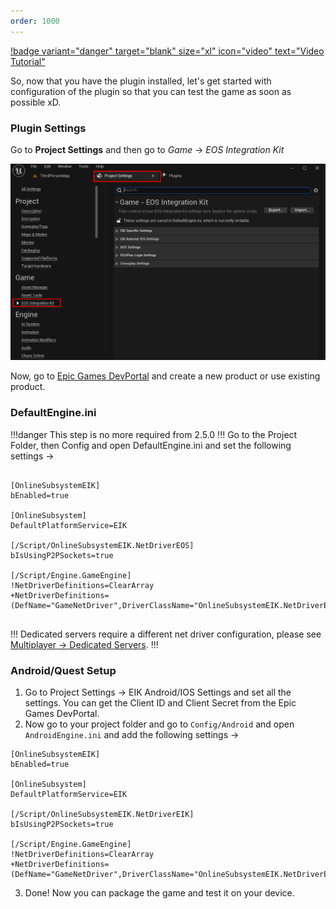 ```yaml
---
order: 1000
---
```

[!badge variant="danger" target="blank" size="xl" icon="video" text="Video Tutorial"](https://youtu.be/tCuE6YOg_-I?si=saGI9DT7IiF_DwjO)

So, now that you have the plugin installed, let's get started with configuration of the plugin so that you can test the game as soon as possible xD.

### Plugin Settings

Go to **Project Settings** and then go to *Game* -> *EOS Integration Kit*

![](/static/Screenshot_12.png)

Now, go to [Epic Games DevPortal](https://dev.epicgames.com/portal/en-US/) and create a new product or use existing product. 

### DefaultEngine.ini

!!!danger This step is no more required from 2.5.0
!!!
Go to the Project Folder, then Config and open DefaultEngine.ini and set the following settings ->

```

[OnlineSubsystemEIK]
bEnabled=true

[OnlineSubsystem]
DefaultPlatformService=EIK

[/Script/OnlineSubsystemEIK.NetDriverEOS]
bIsUsingP2PSockets=true

[/Script/Engine.GameEngine]
!NetDriverDefinitions=ClearArray
+NetDriverDefinitions=(DefName="GameNetDriver",DriverClassName="OnlineSubsystemEIK.NetDriverEIK",DriverClassNameFallback="OnlineSubsystemUtils.IpNetDriver")


```

!!!
Dedicated servers require a different net driver configuration, please see [Multiplayer -> Dedicated Servers](</Multiplayer/Dedicated Servers.md>).
!!!


### Android/Quest Setup

1. Go to Project Settings -> EIK Android/IOS Settings and set all the settings. You can get the Client ID and Client Secret from the Epic Games DevPortal.
2. Now go to your project folder and go to `Config/Android` and open `AndroidEngine.ini` and add the following settings ->

```
[OnlineSubsystemEIK]
bEnabled=true

[OnlineSubsystem]
DefaultPlatformService=EIK

[/Script/OnlineSubsystemEIK.NetDriverEIK]
bIsUsingP2PSockets=true

[/Script/Engine.GameEngine]
!NetDriverDefinitions=ClearArray
+NetDriverDefinitions=(DefName="GameNetDriver",DriverClassName="OnlineSubsystemEIK.NetDriverEIK",DriverClassNameFallback="OnlineSubsystemUtils.IpNetDriver")

``````

3. Done! Now you can package the game and test it on your device.
